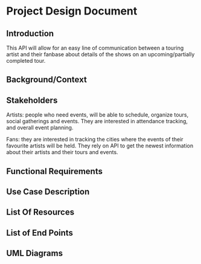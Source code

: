 # Project Design Document

## Introduction

This API will allow for an easy line of communication between a touring artist and their fanbase about details of the shows on an upcoming/partially completed tour.

## Background/Context


## Stakeholders

Artists: people who need events, will be able to schedule, organize tours, social gatherings and events. They are interested in attendance tracking, and overall event planning.

Fans: they are interested in tracking the cities where the events of their favourite artists will be held. They rely on API to get the newest information about their artists and their tours and events.

## Functional Requirements


## Use Case Description


## List Of Resources


## List of End Points


## UML Diagrams

